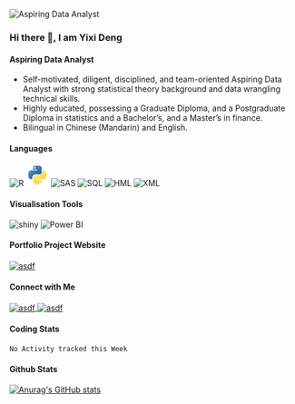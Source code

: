![Aspiring Data Analyst](https://media-exp1.licdn.com/dms/image/C5616AQGZI_aD6eHJ2A/profile-displaybackgroundimage-shrink_350_1400/0/1617865888329?e=1637798400&v=beta&t=eFds1kGDum1QlqLuW-kq87m8k5spgPJjGJ1xazgieNY)
### Hi there 👋, I am Yixi Deng
#### Aspiring Data Analyst


- Self-motivated, diligent, disciplined, and team-oriented Aspiring Data Analyst with strong statistical theory background and 
data wrangling technical skills. 
- Highly educated, possessing a Graduate Diploma, and a Postgraduate Diploma in statistics and a Bachelor’s, and a Master’s in finance. 
- Bilingual in Chinese (Mandarin) and English. 

#### Languages
<img alt="R"
     src="https://cdn4.iconfinder.com/data/icons/logos-and-brands/512/285_R_Project_logo-512.png" 
     style="width:40px;height:40px;" >
<img alt="Python"
     src="https://raw.githubusercontent.com/devicons/devicon/master/icons/python/python-original.svg" 
     style="width:40px;height:40px;">
<img alt="SAS"
     src="https://image.winudf.com/v2/image1/Y29tLnNhcy5hbmRyb2lkLmJpbW9iaWxlX2ljb25fMTU2NjU1NDc1OF8wMDU/icon.png?w=&fakeurl=1" 
     style="width:40px;height:40px;" >
<img alt="SQL"
     src="https://cdn.iconfinder.com/stored_data/42447/128/png?token=1632634902-%2BK5NLRNzD7Rdp8zbguVMHroGwRudehmTG9SPy9Xa3Yk%3D" 
     style="width:40px;height:40px;" >
<img alt="HML"
     src="https://cdn.iconfinder.com/stored_data/42445/128/png?token=1632634819-HgjInRE0QAd8HRUJ5Kjx%2FKEO0p%2FnxxDDwXaTLzMh8II%3D" 
     style="width:40px;height:40px;" >
<img alt="XML"
     src="https://cdn.iconfinder.com/stored_data/42448/128/png?token=1632634948-bmtasq%2FwVgnCLdEbY857lvW%2FnvOqeZQN%2FLd5KwTmLos%3D" 
     style="width:40px;height:40px;" >
#### Visualisation Tools
<img alt="shiny"
     src="https://blog.efpsa.org/wp-content/uploads/2019/04/pic1.png" 
     style="width:40px;height:40px;" >
<img alt="Power BI"
     src="https://static.wikia.nocookie.net/logopedia/images/8/8c/Kisspng-power-bi-business-intelligence-microsoft-azure-mic-office-365-d-nieuwe-cloud-omgeving-dynamics-on-5be7b365088c80.991032501541911397035.png/revision/latest/scale-to-width-down/1504?cb=20200213050332" 
     style="width:40px;height:40px;" >

#### Portfolio Project Website
<p>
<a href="https://ydeng0430.github.io/portfolioprojects/" target="blank">
  <img align="center" 
       src="https://cdn.iconfinder.com/stored_data/42471/128/png?token=1632637128-vj4oAss5PuN7KSFCnQfyZJ%2F53j5pSMYmKrQvI9Yek64%3D" 
       alt="asdf" height="40" width="40" />
 </a>
 </p>
 
#### Connect with Me
<p align="left">
<a href="mailto:ydeng0430@gmail.com" target="blank">
  <img align="center" 
       src="https://cdn.iconfinder.com/stored_data/42459/128/png?token=1632636155-A0o8ZA%2F6Yn6QIcn50WccsnMMNFhATVgGhM2Em%2BBaMps%3D" 
       alt="asdf" height="40" width="40" />
 </a>
<a href="https://www.linkedin.com/in/yixi-deng04/" target="blank">
  <img align="center" 
       src="https://raw.githubusercontent.com/rahuldkjain/github-profile-readme-generator/master/src/images/icons/Social/linked-in-alt.svg" 
       alt="asdf" height="40" width="40" />
</a>
</p>




#### Coding Stats
<!--START_SECTION:waka-->
```text
No Activity tracked this Week
```
<!--END_SECTION:waka-->


#### Github Stats
[![Anurag's GitHub stats](https://github-readme-stats.vercel.app/api?username=ydeng0430&theme=tokyonight&hide=contribs,prs)](https://github.com/anuraghazra/github-readme-stats)






